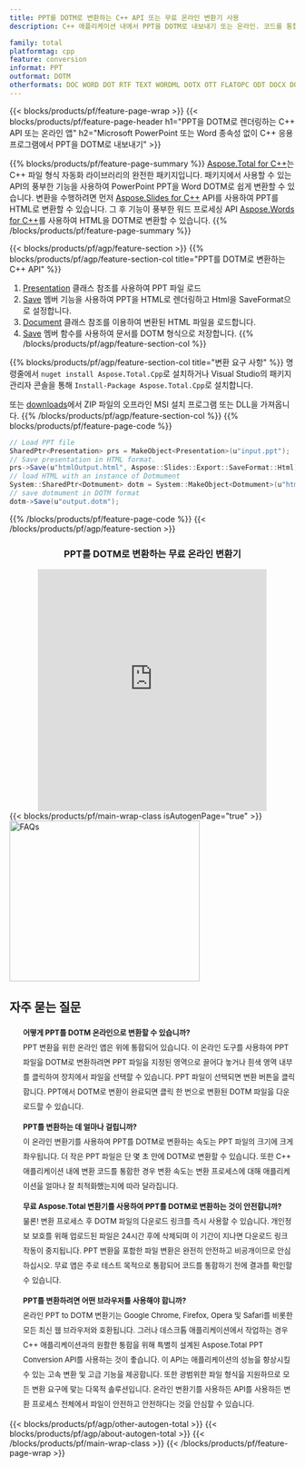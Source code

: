 ```yaml
---
title: PPT를 DOTM로 변환하는 C++ API 또는 무료 온라인 변환기 사용
description: C++ 애플리케이션 내에서 PPT을 DOTM로 내보내기 또는 온라인. 코드를 통합하기 전에 무료 PPT to DOTM 온라인 변환기를 빠르게 테스트하십시오.

family: total
platformtag: cpp
feature: conversion
informat: PPT
outformat: DOTM
otherformats: DOC WORD DOT RTF TEXT WORDML DOTX OTT FLATOPC ODT DOCX DOCM
---
```

{{< blocks/products/pf/feature-page-wrap >}}
{{< blocks/products/pf/feature-page-header h1="PPT을 DOTM로 렌더링하는 C++ API 또는 온라인 앱" h2="Microsoft PowerPoint 또는 Word 종속성 없이 C++ 응용 프로그램에서 PPT을 DOTM로 내보내기" >}}

{{% blocks/products/pf/feature-page-summary %}}
[Aspose.Total for C++](https://products.aspose.com/total/cpp/)는 C++ 파일 형식 자동화 라이브러리의 완전한 패키지입니다. 패키지에서 사용할 수 있는 API의 풍부한 기능을 사용하여 PowerPoint PPT을 Word DOTM로 쉽게 변환할 수 있습니다. 변환을 수행하려면 먼저 [Aspose.Slides for C++](https://products.aspose.com/slides/cpp/) API를 사용하여 PPT를 HTML로 변환할 수 있습니다. 그 후 기능이 풍부한 워드 프로세싱 API [Aspose.Words for C++](https://products.aspose.com/words/cpp/)를 사용하여 HTML을 DOTM로 변환할 수 있습니다. 
{{% /blocks/products/pf/feature-page-summary  %}}

{{< blocks/products/pf/agp/feature-section >}}
{{% blocks/products/pf/agp/feature-section-col title="PPT를 DOTM로 변환하는 C++ API" %}}
1. [Presentation](https://reference.aspose.com/slides/cpp/class/aspose.slides.presentation) 클래스 참조를 사용하여 PPT 파일 로드
2. [Save](https://reference.aspose.com/slides/cpp/class/aspose.slides.presentation#afcd59ec697bf05c10f78c3869de2ec9e) 멤버 기능을 사용하여 PPT을 HTML로 렌더링하고 Html을 SaveFormat으로 설정합니다.
3. [Document](https://reference.aspose.com/words/cpp/class/aspose.words.dotmument) 클래스 참조를 이용하여 변환된 HTML 파일을 로드합니다.
4. [Save](https://reference.aspose.com/words/cpp/class/aspose.words.dotmument#save_string) 멤버 함수를 사용하여 문서를 DOTM 형식으로 저장합니다.
{{% /blocks/products/pf/agp/feature-section-col %}}

{{% blocks/products/pf/agp/feature-section-col title="변환 요구 사항" %}}
명령줄에서 ```nuget install Aspose.Total.Cpp```로 설치하거나 Visual Studio의 패키지 관리자 콘솔을 통해 ```Install-Package Aspose.Total.Cpp```로 설치합니다.

또는 [downloads](https://releases.aspose.com/total/cpp)에서 ZIP 파일의 오프라인 MSI 설치 프로그램 또는 DLL을 가져옵니다.
{{% /blocks/products/pf/agp/feature-section-col %}}
{{% blocks/products/pf/feature-page-code %}}
```cs
// Load PPT file
SharedPtr<Presentation> prs = MakeObject<Presentation>(u"input.ppt");
// Save presentation in HTML format.
prs->Save(u"htmlOutput.html", Aspose::Slides::Export::SaveFormat::Html);
// load HTML with an instance of Dotmument
System::SharedPtr<Dotmument> dotm = System::MakeObject<Dotmument>(u"htmlOutput.html");
// save dotmument in DOTM format
dotm->Save(u"output.dotm"); 
```

{{% /blocks/products/pf/feature-page-code %}}
{{< /blocks/products/pf/agp/feature-section >}}

<div class="container-fluid agp-content bg-white aboutfile box-1 vh100 section nopbtm">
<div class=container>
<div class=row>
<div class="demobox tc col-md-12 padding-0" align="center">

<h3>PPT를 DOTM로 변환하는 무료 온라인 변환기</h3>

<iframe title="dotm에서 ppt로 변환 온라인 도구" style="border: none; height: 426px;" scrolling="no" src="https://total-conversion-app-65z5r2lp.qa.k8s.dynabic.com/?to=dotm&from=ppt" id="child-iframe" width="80%"></iframe>

</div></div>
</div></div>
{{< blocks/products/pf/main-wrap-class isAutogenPage="true" >}}
<style>.howtolist li{margin-right: 0!important;line-height: 26px;position: relative;margin-bottom: 10px;font-size: 13px;list-style-type: none;}</style>
<div class="col-md-12 tl bg-gray-dark howtolist section">
  <a class="anchor" name="faqpage"></a>
  <div class="container tl dflex" itemscope="" itemtype="https://schema.org/FAQPage">
      <div class="col-md-4 howtosectiongfx">
          <img class="social-panel-hide-on-mobile" src="https://www.groupdocs.cloud/templates/brand/images/groupdocs/conversion/groupdocs_conversion-brand.png" alt="FAQs" width="335" height="283">
      </div>
      <div class="howtosection col-md-8">
          <div>
              <h2>자주 묻는 질문</h2>
              <ul>
                  <li itemscope="" itemprop="mainEntity" itemtype="https://schema.org/Question">
                      <div>
                          <span itemprop="name"><b>어떻게 PPT를 DOTM 온라인으로 변환할 수 있습니까?</b></span>
                      </div>
                      <div itemscope="" itemprop="acceptedAnswer" itemtype="https://schema.org/Answer">
                          <span itemprop="text">PPT 변환을 위한 온라인 앱은 위에 통합되어 있습니다. 이 온라인 도구를 사용하여 PPT 파일을 DOTM로 변환하려면 PPT 파일을 지정된 영역으로 끌어다 놓거나 흰색 영역 내부를 클릭하여 장치에서 파일을 선택할 수 있습니다. PPT 파일이 선택되면 변환 버튼을 클릭합니다. PPT에서 DOTM로 변환이 완료되면 클릭 한 번으로 변환된 DOTM 파일을 다운로드할 수 있습니다.</span>
                      </div>
                  </li>
                  <li itemscope="" itemprop="mainEntity" itemtype="https://schema.org/Question">
                      <div>
                          <span itemprop="name"><b>PPT를 변환하는 데 얼마나 걸립니까?</b></span>
                      </div>
                      <div itemscope="" itemprop="acceptedAnswer" itemtype="https://schema.org/Answer">
                          <span itemprop="text">이 온라인 변환기를 사용하여 PPT를 DOTM로 변환하는 속도는 PPT 파일의 크기에 크게 좌우됩니다. 더 작은 PPT 파일은 단 몇 초 만에 DOTM로 변환할 수 있습니다. 또한 C++ 애플리케이션 내에 변환 코드를 통합한 경우 변환 속도는 변환 프로세스에 대해 애플리케이션을 얼마나 잘 최적화했는지에 따라 달라집니다.</span>
                      </div>
                  </li>
                  <li itemscope="" itemprop="mainEntity" itemtype="https://schema.org/Question">
                      <div>
                          <span itemprop="name"><b>무료 Aspose.Total 변환기를 사용하여 PPT를 DOTM로 변환하는 것이 안전합니까?</b></span>
                      </div>
                      <div itemscope="" itemprop="acceptedAnswer" itemtype="https://schema.org/Answer">
                          <span itemprop="text">물론! 변환 프로세스 후 DOTM 파일의 다운로드 링크를 즉시 사용할 수 있습니다. 개인정보 보호를 위해 업로드된 파일은 24시간 후에 삭제되며 이 기간이 지나면 다운로드 링크 작동이 중지됩니다. PPT 변환을 포함한 파일 변환은 완전히 안전하고 비공개이므로 안심하십시오. 무료 앱은 주로 테스트 목적으로 통합되어 코드를 통합하기 전에 결과를 확인할 수 있습니다.</span>
                      </div>
                  </li>                 
                  <li itemscope="" itemprop="mainEntity" itemtype="https://schema.org/Question">
                      <div>
                          <span itemprop="name"><b>PPT를 변환하려면 어떤 브라우저를 사용해야 합니까?</b></span>
                      </div>
                      <div itemscope="" itemprop="acceptedAnswer" itemtype="https://schema.org/Answer">
                          <span itemprop="text">온라인 PPT to DOTM 변환기는 Google Chrome, Firefox, Opera 및 Safari를 비롯한 모든 최신 웹 브라우저와 호환됩니다. 그러나 데스크톱 애플리케이션에서 작업하는 경우 C++ 애플리케이션과의 원활한 통합을 위해 특별히 설계된 Aspose.Total PPT Conversion API를 사용하는 것이 좋습니다. 이 API는 애플리케이션의 성능을 향상시킬 수 있는 고속 변환 및 고급 기능을 제공합니다. 또한 광범위한 파일 형식을 지원하므로 모든 변환 요구에 맞는 다목적 솔루션입니다. 온라인 변환기를 사용하든 API를 사용하든 변환 프로세스 전체에서 파일이 안전하고 안전하다는 것을 안심할 수 있습니다.</span>
                      </div>
                  </li>
              </ul>
          </div>
      </div>
  </div>
{{< blocks/products/pf/agp/other-autogen-total >}}
{{< blocks/products/pf/agp/about-autogen-total >}}
{{< /blocks/products/pf/main-wrap-class >}}
{{< /blocks/products/pf/feature-page-wrap >}}